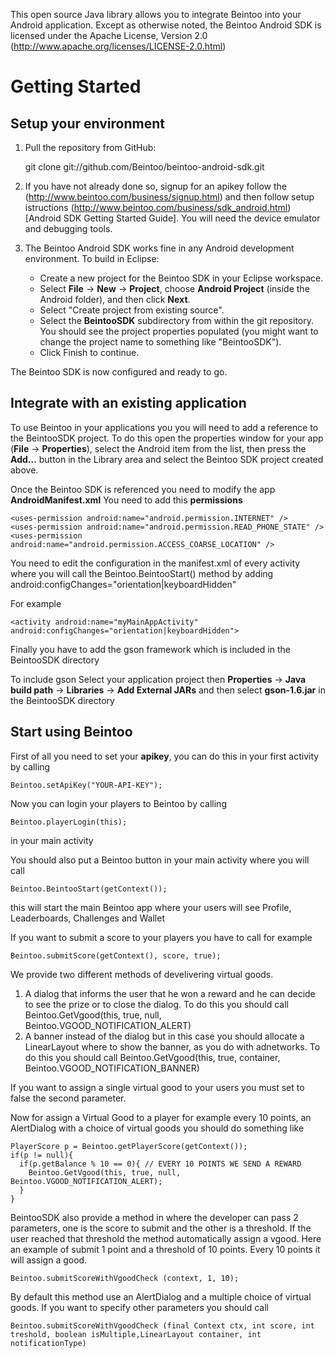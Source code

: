 This open source Java library allows you to integrate Beintoo into your Android application. Except as otherwise noted, the Beintoo Android SDK is licensed under the Apache License, Version 2.0 (http://www.apache.org/licenses/LICENSE-2.0.html)

Getting Started
===============

Setup your environment
--------------------------

1. Pull the repository from GitHub:

    git clone git://github.com/Beintoo/beintoo-android-sdk.git

2. If you have not already done so, signup for an apikey follow the (http://www.beintoo.com/business/signup.html) and then follow setup istructions (http://www.beintoo.com/business/sdk_android.html) [Android SDK Getting Started Guide]. You will need the device emulator and debugging tools.

3. The Beintoo Android SDK works fine in any Android development environment. To build in Eclipse:

	* Create a new project for the Beintoo SDK in your Eclipse workspace. 
	* Select __File__ -> __New__ -> __Project__, choose __Android Project__ (inside the Android folder), and then click __Next__.
	* Select "Create project from existing source".
	* Select the __BeintooSDK__ subdirectory from within the git repository. You should see the project properties populated (you might want to change the project name to something like "BeintooSDK").
	* Click Finish to continue.

The Beintoo SDK is now configured and ready to go.  



Integrate with an existing application
-----------

To use Beintoo in your applications you you will need to add a reference to the BeintooSDK project. To do this open the properties window for your app (__File__ -> __Properties__), select the Android item from the list, then press the __Add...__ button in the Library area and select the Beintoo SDK project created above.

Once the Beintoo SDK is referenced you need to modify the app __AndroidManifest.xml__ 
You need to add this __permissions__

	
	<uses-permission android:name="android.permission.INTERNET" />
	<uses-permission android:name="android.permission.READ_PHONE_STATE" />
	<uses-permission android:name="android.permission.ACCESS_COARSE_LOCATION" />
	                        

You need to edit the configuration in the manifest.xml of every activity where you will call the Beintoo.BeintooStart() method by adding
android:configChanges="orientation|keyboardHidden"

For example
	
	<activity android:name="myMainAppActivity" android:configChanges="orientation|keyboardHidden">
	
Finally you have to add the gson framework which is included in the BeintooSDK directory

To include gson Select your application project then __Properties__ -> __Java build path__ -> __Libraries__ -> __Add External JARs__ and then select __gson-1.6.jar__ in the BeintooSDK directory


Start using Beintoo
-----------

First of all you need to set your __apikey__, you can do this in your first activity by calling 
	
	Beintoo.setApiKey("YOUR-API-KEY");
	
Now you can login your players to Beintoo by calling 
	
	Beintoo.playerLogin(this);
	
in your main activity

You should also put a Beintoo button in your main activity where you will call 
	
	Beintoo.BeintooStart(getContext());
	
this will start the main Beintoo app where your users will see Profile, Leaderboards, Challenges and Wallet

If you want to submit a score to your players you have to call for example
	
	Beintoo.submitScore(getContext(), score, true);

We provide two different methods of develivering virtual goods.
1) A dialog that informs the user that he won a reward and he can decide to see the prize or to close the dialog.  To do this you should call
	Beintoo.GetVgood(this, true, null, Beintoo.VGOOD_NOTIFICATION_ALERT)
2) A banner instead of the dialog but in this case you should allocate a LinearLayout where to show the banner, as you do with adnetworks.
To do this you should call
	Beintoo.GetVgood(this, true, container, Beintoo.VGOOD_NOTIFICATION_BANNER)

If you want to assign a single virtual good to your users you must set to false the second parameter.
	
Now for assign a Virtual Good to a player for example every 10 points, an AlertDialog with a choice of virtual goods you should do something like
	
	PlayerScore p = Beintoo.getPlayerScore(getContext());
	if(p != null){
 	  if(p.getBalance % 10 == 0){ // EVERY 10 POINTS WE SEND A REWARD 
		Beintoo.GetVgood(this, true, null, Beintoo.VGOOD_NOTIFICATION_ALERT);
   	  }
	}	
	
BeintooSDK also provide a method in where the developer can pass 2 parameters, one is the score to submit and the other is a threshold. If the user reached that threshold 
the method automatically assign a vgood.
Here an example of submit 1 point and a threshold of 10 points. Every 10 points it will assign a good.

	Beintoo.submitScoreWithVgoodCheck (context, 1, 10);

By default this method use an AlertDialog and a multiple choice of virtual goods. If you want to specify other parameters you should call
	
	Beintoo.submitScoreWithVgoodCheck (final Context ctx, int score, int treshold, boolean isMultiple,LinearLayout container, int notificationType)

